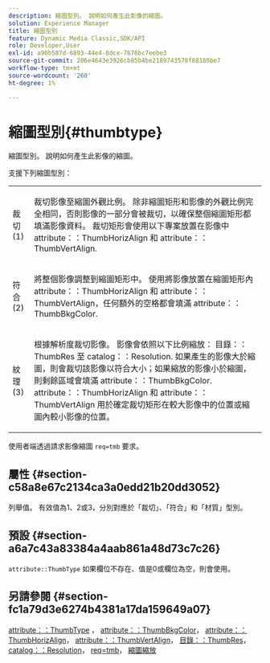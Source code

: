 ```yaml
---
description: 縮圖型別。 說明如何產生此影像的縮圖。
solution: Experience Manager
title: 縮圖型別
feature: Dynamic Media Classic,SDK/API
role: Developer,User
exl-id: a90b587d-6893-44e4-8dce-7676bc7eebe3
source-git-commit: 206e4643e3926cb85b4be2189743578f88180be7
workflow-type: tm+mt
source-wordcount: '260'
ht-degree: 1%

---
```


# 縮圖型別{#thumbtype}

縮圖型別。 說明如何產生此影像的縮圖。

支援下列縮圖型別：

<table id="simpletable_874E4190A1DC4FB0AE1B2E3734746527"> 
 <tr class="strow"> 
  <td class="stentry"> <p>裁切(1) </p></td> 
  <td class="stentry"> <p>裁切影像至縮圖外觀比例。 除非縮圖矩形和影像的外觀比例完全相同，否則影像的一部分會被裁切，以確保整個縮圖矩形都填滿影像資料。 裁切矩形會使用以下專案放置在影像中 <span class="codeph"> attribute：：ThumbHorizAlign</span> 和 <span class="codeph"> attribute：：ThumbVertAlign</span>. </p></td> 
 </tr> 
 <tr class="strow"> 
  <td class="stentry"> <p>符合(2) </p></td> 
  <td class="stentry"> <p>將整個影像調整到縮圖矩形中。 使用將影像放置在縮圖矩形內 <span class="codeph"> attribute：：ThumbHorizAlign</span> 和 <span class="codeph"> attribute：：ThumbVertAlign</span>，任何額外的空格都會填滿 <span class="codeph"> attribute：：ThumbBkgColor</span>. </p></td> 
 </tr> 
 <tr class="strow"> 
  <td class="stentry"> <p>紋理(3) </p></td> 
  <td class="stentry"> <p>根據解析度裁切影像。 影像會依照以下比例縮放： <span class="codeph"> 目錄：：ThumbRes</span> 至 <span class="codeph"> catalog：：Resolution</span>. 如果產生的影像大於縮圖，則會裁切該影像以符合大小；如果縮放的影像小於縮圖，則剩餘區域會填滿 <span class="codeph"> attribute：：ThumbBkgColor</span>. <span class="codeph"> attribute：：ThumbHorizAlign</span> 和 <span class="codeph"> attribute：：ThumbVertAlign</span> 用於確定裁切矩形在較大影像中的位置或縮圖內較小影像的位置。 </p></td> 
 </tr> 
</table>

使用者端透過請求影像縮圖 `req=tmb` 要求。

## 屬性 {#section-c58a8e67c2134ca3a0edd21b20dd3052}

列舉值。 有效值為1、2或3，分別對應於「裁切」、「符合」和「材質」型別。

## 預設 {#section-a6a7c43a83384a4aab861a48d73c7c26}

`attribute::ThumbType` 如果欄位不存在、值是0或欄位為空，則會使用。

## 另請參閱 {#section-fc1a79d3e6274b4381a17da159649a07}

[attribute：：ThumbType](../../../../../../is-api/image-catalog/image-serving-api-ref/c-image-catalog-reference/c-attributes-reference/r-thumbtype.md#reference-329e9dbf3e5f49548d1eb61915b538f5) ， [attribute：：ThumbBkgColor](../../../../../../is-api/image-catalog/image-serving-api-ref/c-image-catalog-reference/c-attributes-reference/r-thumbbkgcolor.md#reference-8e38088e79a54446a9106d0b93c9b31e)， [attribute：：ThumbHorizAlign](../../../../../../is-api/image-catalog/image-serving-api-ref/c-image-catalog-reference/c-attributes-reference/r-thumbhorizalign.md#reference-0ae8b88669df4769a9053b22aca33691)， [attribute：：ThumbVertAlign](../../../../../../is-api/image-catalog/image-serving-api-ref/c-image-catalog-reference/c-attributes-reference/r-thumbvertalign.md#reference-d47c6b34588c4855b04ad134e472f04f)， [目錄：：ThumbRes](../../../../../../is-api/image-catalog/image-serving-api-ref/c-image-catalog-reference/c-image-svg-data-reference/c-image-data-reference/r-thumbres-cat.md#reference-eedb9991397347c3bed5bd0a785c4c69)， [catalog：：Resolution](../../../../../../is-api/image-catalog/image-serving-api-ref/c-image-catalog-reference/c-image-svg-data-reference/c-image-data-reference/r-resolution-cat.md#reference-de489f5f36b64bd0831749546f8728e1)， [req=tmb](../../../../../../is-api/http-ref/image-serving-api-ref/c-http-protocol-reference/c-command-reference/r-req/r-req.md#reference-907cdb4a97034db7ad94695f25552e76)， [縮圖縮放](../../../../../../is-api/http-ref/image-serving-api-ref/c-http-protocol-reference/c-notes-on-server-behavior/r-thumbnail-scaling.md#reference-0f71817f721d4913b34816758d69b07f)
